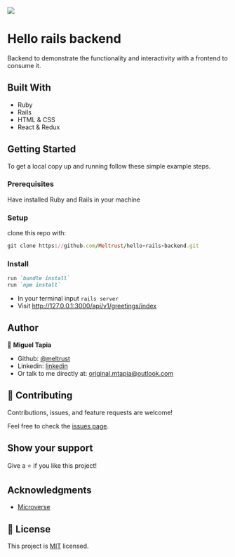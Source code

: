 ![](https://img.shields.io/badge/Microverse-blueviolet)

# Hello rails backend

Backend to demonstrate the functionality and interactivity with a frontend to consume it. 

## Built With

- Ruby
- Rails
- HTML & CSS
- React & Redux

## Getting Started

To get a local copy up and running follow these simple example steps.

### Prerequisites

Have installed Ruby and Rails in your machine

### Setup

clone this repo with:

``` ruby
git clone https://github.com/Meltrust/hello-rails-backend.git
```

### Install

``` ruby
run `bundle install`
run `npm install`
```

- In your terminal input `rails server`
- Visit http://127.0.0.1:3000/api/v1/greetings/index

## Author

👤 **Miguel Tapia**

- Github: [@meltrust](https://github.com/meltrust)
- Linkedin: [linkedin](https://www.linkedin.com/in/meltrust/)
- Or talk to me directly at: original.mtapia@outlook.com

## 🤝 Contributing

Contributions, issues, and feature requests are welcome!

Feel free to check the [issues page](https://github.com/eri8-9/hello_rails/issues).

## Show your support

Give a ⭐️ if you like this project!

## Acknowledgments

- [Microverse](https://www.microverse.org/)

## 📝 License

This project is [MIT](./MIT.md) licensed.
